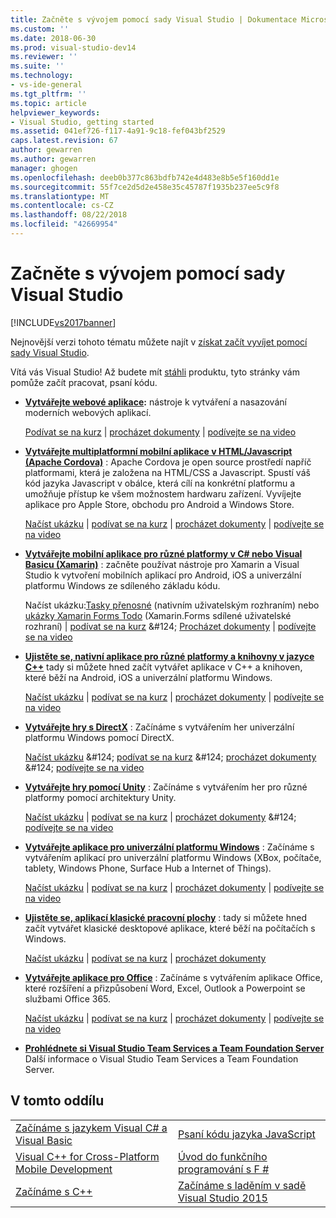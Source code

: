 ```yaml
---
title: Začněte s vývojem pomocí sady Visual Studio | Dokumentace Microsoftu
ms.custom: ''
ms.date: 2018-06-30
ms.prod: visual-studio-dev14
ms.reviewer: ''
ms.suite: ''
ms.technology:
- vs-ide-general
ms.tgt_pltfrm: ''
ms.topic: article
helpviewer_keywords:
- Visual Studio, getting started
ms.assetid: 041ef726-f117-4a91-9c18-fef043bf2529
caps.latest.revision: 67
author: gewarren
ms.author: gewarren
manager: ghogen
ms.openlocfilehash: deeb0b377c863bdfb742e4d483e8b5e5f160dd1e
ms.sourcegitcommit: 55f7ce2d5d2e458e35c45787f1935b237ee5c9f8
ms.translationtype: MT
ms.contentlocale: cs-CZ
ms.lasthandoff: 08/22/2018
ms.locfileid: "42669954"
---
```

# <a name="get-started-developing-with-visual-studio"></a>Začněte s vývojem pomocí sady Visual Studio
[!INCLUDE[vs2017banner](../includes/vs2017banner.md)]

Nejnovější verzi tohoto tématu můžete najít v [získat začít vyvíjet pomocí sady Visual Studio](https://docs.microsoft.com/visualstudio/ide/get-started-developing-with-visual-studio).  
  
Vítá vás Visual Studio! Až budete mít [stáhli](http://www.visualstudio.com/community) produktu, tyto stránky vám pomůže začít pracovat, psaní kódu.  
  
-   **[Vytvářejte webové aplikace](https://www.visualstudio.com/features/modern-web-tooling-vs):** nástroje k vytváření a nasazování moderních webových aplikací.  
  
     [Podívat se na kurz](https://docs.asp.net/en/latest/tutorials/your-first-aspnet-application.html) &#124; [procházet dokumenty](https://docs.asp.net/) &#124; [podívejte se na video                                                                  ](http://www.asp.net/vnext)  
  
-   **[Vytvářejte multiplatformní mobilní aplikace v HTML/Javascript (Apache Cordova)](http://taco.visualstudio.com/docs/get-started-first-mobile-app/)**  : Apache Cordova je open source prostředí napříč platformami, která je založena na HTML/CSS a Javascript.  Spustí váš kód jazyka Javascript v obálce, která cílí na konkrétní platformu a umožňuje přístup ke všem možnostem hardwaru zařízení. Vyvíjejte aplikace pro Apple Store, obchodu pro Android a Windows Store.  
  
     [Načíst ukázku](https://github.com/Microsoft/cordova-samples/tree/master/todo-angularjs) &#124; [podívat se na kurz](http://taco.visualstudio.com/docs/get-started-first-mobile-app/) &#124; [procházet dokumenty](http://taco.visualstudio.com/docs/get-started-vs-tools-apache-cordova/) &#124; [podívejte se na video                                                                  ](https://channel9.msdn.com/Blogs/Seth-Juarez/Getting-Started-with-Apache-Cordova-in-Visual-Studio)  
  
-   **[Vytvářejte mobilní aplikace pro různé platformy v C# nebo Visual Basicu (Xamarin)](../cross-platform/visual-studio-and-xamarin.md)**  : začněte používat nástroje pro Xamarin a Visual Studio k vytvoření mobilních aplikací pro Android, iOS a univerzální platformu Windows ze sdíleného základu kódu.  
  
     Načíst ukázku:[Tasky přenosné](http://developer.xamarin.com/samples/mobile/TaskyPortable/) (nativním uživatelským rozhraním) nebo [ukázky Xamarin Forms Todo](https://github.com/xamarin/xamarin-forms-samples/tree/master/Todo) (Xamarin.Forms sdílené uživatelské rozhraní) &#124; [podívat se na kurz](https://msdn.microsoft.com/library/dn879698\(v=vs.140\).aspx) &#124; [Procházet dokumenty](https://msdn.microsoft.com/library/mt299001.aspx) &#124; [podívejte se na video                                                                  ](https://channel9.msdn.com/Series/Cross-Platform-Development-with-Xamarin--Visual-Studio/01)  
  
-   **[Ujistěte se, nativní aplikace pro různé platformy a knihovny v jazyce C++](https://www.visualstudio.com/explore/cplusplus-mdd-vs.aspx)**  tady si můžete hned začít vytvářet aplikace v C++ a knihoven, které běží na Android, iOS a univerzální platformu Windows.  
  
     [Načíst ukázku](https://code.msdn.microsoft.com/MoreTeaPots-Android-a9bd8549) &#124; [podívat se na kurz](https://msdn.microsoft.com/library/dn707595.aspx) &#124; [procházet dokumenty](https://msdn.microsoft.com/library/dn707591.aspx) &#124; [podívejte se na video                                                                  ](https://channel9.msdn.com/Series/ConnectOn-Demand/239)  
  
-   **[Vytvářejte hry s DirectX](https://msdn.microsoft.com/library/windows/desktop/ee663274\(v=vs.85\).aspx)**  : Začínáme s vytvářením her univerzální platformu Windows pomocí DirectX.  
  
     [Načíst ukázku](https://msdn.microsoft.com/library/windows/desktop/bb153300\(v=vs.85\).aspx) &#124; [podívat se na kurz](https://msdn.microsoft.com/library/windows/desktop/bb153264\(v=vs.85\).aspx) &#124; [procházet dokumenty](https://msdn.microsoft.com/library/windows/desktop/ee663274\(v=vs.85\).aspx) &#124; [podívejte se na video                                                                                       ](https://channel9.msdn.com/Series/Introduction-to-C-and-DirectX-Game-Development/01)  
  
-   **[Vytvářejte hry pomocí Unity](../cross-platform/visual-studio-tools-for-unity.md)**  : Začínáme s vytvářením her pro různé platformy pomocí architektury Unity.  
  
     [Načíst ukázku](http://unity3d.com/learn/resources/downloads) &#124; [podívat se na kurz](http://unity3d.com/learn/tutorials/projects/roll-ball-tutorial) &#124; [procházet dokumenty](https://msdn.microsoft.com/library/dn940019\(v=vs.140\).aspx) &#124; [podívejte se na video                                                         ](https://www.youtube.com/playlist?list=PLReL099Y5nRfseAg0k1SJOlpqdcsDs8Em)  
  
-   **[Vytvářejte aplikace pro univerzální platformu Windows](https://dev.windows.com/windows-apps)**  : Začínáme s vytvářením aplikací pro univerzální platformu Windows (XBox, počítače, tablety, Windows Phone, Surface Hub a Internet of Things).  
  
     [Načíst ukázku](https://github.com/Microsoft/Windows-universal-samples) &#124; [podívat se na kurz](https://msdn.microsoft.com/library/windows/apps/dn765018.aspx) &#124; [procházet dokumenty](https://dev.windows.com) &#124; [podívejte se na video                                                               ](https://channel9.msdn.com/Blogs/One-Dev-Minute/Getting-started-with-Windows-10)  
  
-   **[Ujistěte se, aplikací klasické pracovní plochy](https://dev.windows.com/desktop)**  : tady si můžete hned začít vytvářet klasické desktopové aplikace, které běží na počítačích s Windows.  
  
     [Načíst ukázku](https://github.com/microsoft/windows-classic-samples) &#124; [podívat se na kurz](https://msdn.microsoft.com/library/dd492171.aspx) &#124; [procházet dokumenty                                                    ](https://dev.windows.com/desktop)  
  
-   **[Vytvářejte aplikace pro Office](https://msdn.microsoft.com/library/fp161347.aspx)**  : Začínáme s vytvářením aplikace Office, které rozšíření a přizpůsobení Word, Excel, Outlook a Powerpoint se službami Office 365.  
  
     [Načíst ukázku](https://code.msdn.microsoft.com/office365/) &#124; [podívat se na kurz](http://dev.office.com/getting-started/office365apis) &#124; [procházet dokumenty](https://msdn.microsoft.com/office/aa905340.aspx) &#124; [podívejte se na video                                                                                        ](http://dev.office.com/videos)  
  
-   **[Prohlédnete si Visual Studio Team Services a Team Foundation Server](https://www.visualstudio.com/products/visual-studio-team-services-vs)**  Další informace o Visual Studio Team Services a Team Foundation Server.  
  
## <a name="in-this-section"></a>V tomto oddílu  
  
|||  
|-|-|  
|[Začínáme s jazykem Visual C# a Visual Basic](../ide/getting-started-with-visual-csharp-and-visual-basic.md)|[Psaní kódu jazyka JavaScript](http://msdn.microsoft.com/library/cte3c772\(v=vs.94\).aspx)|  
|[Visual C++ for Cross-Platform Mobile Development](../cross-platform/visual-cpp-for-cross-platform-mobile-development.md)|[Úvod do funkčního programování s F #](http://msdn.microsoft.com/library/vstudio/dd233147.aspx)|  
|[Začínáme s C++](../ide/getting-started-with-cpp-in-visual-studio.md)|[Začínáme s laděním v sadě Visual Studio 2015](../ide/getting-started-with-debugging-in-visual-studio-2015.md)|




